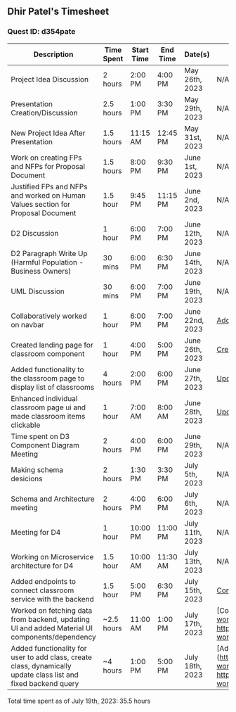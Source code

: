 ## Dhir Patel's Timesheet
### Quest ID: d354pate

| Description | Time Spent | Start Time | End Time | Date(s) | Commits |
| ----- | ----- | ----- | ----- | ----- | ----- |
| Project Idea Discussion | 2 hours | 2:00 PM | 4:00 PM | May 26th, 2023 | N/A
| Presentation Creation/Discussion | 2.5 hours | 1:00 PM | 3:30 PM | May 29th, 2023 | N/A
| New Project Idea After Presentation | 1.5 hours | 11:15 AM | 12:45 PM | May 31st, 2023 | N/A
| Work on creating FPs and NFPs for Proposal Document | 1.5 hours | 8:00 PM | 9:30 PM | June 1st, 2023 | N/A
| Justified FPs and NFPs and worked on Human Values section for Proposal Document | 1.5 hour | 9:45 PM | 11:15 PM | June 2nd, 2023 | N/A
| D2 Discussion | 1 hour | 6:00 PM | 7:00 PM | June 12th, 2023 | N/A
| D2 Paragraph Write Up (Harmful Population - Business Owners) | 30 mins | 6:00 PM | 6:30 PM | June 14th, 2023 | N/A
| UML Discussion | 30 mins | 6:00 PM | 7:00 PM | June 19th, 2023 | N/A
| Collaboratively worked on navbar | 1 hour | 6:00 PM | 7:00 PM | June 22nd, 2023 | [Adding navbar](https://github.com/ad-world/clarity/commit/5559e4b3f6d2d9e2b5b4b5036f495bf927c6852f) 
| Created landing page for classroom component | 1 hour | 4:00 PM | 5:00 PM | June 26th, 2023 | [Creating classroom component](https://github.com/ad-world/clarity/commit/0afc604bba4e967fe4faa53ab5dffc0144192a66)
| Added functionality to the classroom page to display list of classrooms | 4 hours | 2:00 PM | 6:00 PM | June 27th, 2023 | [Updated classroom component logic](https://github.com/ad-world/clarity/commit/d0560646efbc2ff574de10ae950ba2d802a22420)
| Enhanced individual classroom page ui and made classroom items clickable | 1 hour | 7:00 AM | 8:00 AM | June 28th, 2023 | [Updated classroom component logic](https://github.com/ad-world/clarity/commit/9b3c7bc54b3929afda3da1c60cc7ab75d74f68db)
| Time spent on D3 Component Diagram Meeting | 2 hours | 4:00 PM | 6:00 PM | June 29th, 2023 | N/A
| Making schema desicions | 2 hours | 1:30 PM | 3:30 PM | July 5th, 2023 | N/A
| Schema and Architecture meeting | 2 hours | 4:00 PM | 6:00 PM | July 6th, 2023 | N/A
| Meeting for D4 | 1 hour | 10:00 PM | 11:00 PM | July 11th, 2023 | N/A
| Working on Microservice architecture for D4 | 1.5 hour | 10:00 AM | 11:30 AM | July 13th, 2023 | N/A
| Added endpoints to connect classroom service with the backend | 1.5 hour | 5:00 PM | 6:30 PM | July 15th, 2023 | [Connected UI to backend endpoints](https://github.com/ad-world/clarity/commit/2c1ba4bea6bcc62ceeee53cd084f769ab4ee6c08)
| Worked on fetching data from backend, updating UI and added Material UI components/dependency | ~2.5 hours | 11:00 AM | 1:00 PM | July 17th, 2023 | [Connected UI to backend endpoints](https://github.com/ad-world/clarity/commit/dbb0e18bbfa3adae7d5bde83da57e85293ba9ff1, https://github.com/ad-world/clarity/commit/732657979d22f92e61b0f4dbf51896edb7f44d39)
| Added functionality for user to add class, create class, dynamically update class list and fixed backend query | ~4 hours | 1:00 PM | 5:00 PM | July 18th, 2023 | [Added additional user functionality to classroom service](https://github.com/ad-world/clarity/commit/316e031ee93e1e40d8927635ba7c414b695983e8, https://github.com/ad-world/clarity/commit/936e5863faedc433c9feaee354f5137a89674244)

Total time spent as of July 19th, 2023: 35.5 hours
